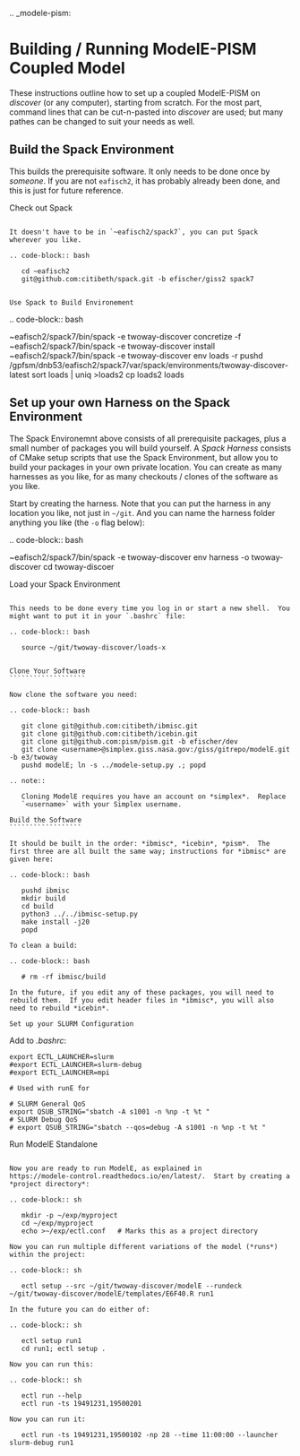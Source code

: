 .. _modele-pism:

Building / Running ModelE-PISM Coupled Model
============================================

These instructions outline how to set up a coupled ModelE-PISM on
*discover* (or any computer), starting from scratch.  For the most
part, command lines that can be cut-n-pasted into *discover* are used;
but many pathes can be changed to suit your needs as well.

Build the Spack Environment
---------------------------

This builds the prerequisite software.  It only needs to be done once
by *someone*.  If you are not `eafisch2`, it has probably already been
done, and this is just for future reference.

Check out Spack
```````````````

It doesn't have to be in `~eafisch2/spack7`, you can put Spack wherever you like.

.. code-block:: bash

   cd ~eafisch2
   git@github.com:citibeth/spack.git -b efischer/giss2 spack7


Use Spack to Build Environement
```````````````````````````````

.. code-block:: bash

   ~eafisch2/spack7/bin/spack -e twoway-discover concretize -f
   ~eafisch2/spack7/bin/spack -e twoway-discover install
   ~eafisch2/spack7/bin/spack -e twoway-discover env loads -r
   pushd /gpfsm/dnb53/eafisch2/spack7/var/spack/environments/twoway-discover-latest
   sort loads | uniq >loads2
   cp loads2 loads


Set up your own Harness on the Spack Environment
------------------------------------------------

The Spack Environemnt above consists of all prerequisite packages,
plus a small number of packages you will build yourself.  A *Spack
Harness* consists of CMake setup scripts that use the Spack
Environment, but allow you to build your packages in your own private
location.  You can create as many harnesses as you like, for as many
checkouts / clones of the software as you like.


Start by creating the harness.  Note that you can put the harness in
any location you like, not just in `~/git`.  And you can name the
harness folder anything you like (the `-o` flag below):

.. code-block:: bash
   
   ~eafisch2/spack7/bin/spack -e twoway-discover env harness -o twoway-discover
   cd twoway-discoer

Load your Spack Environment
```````````````````````````

This needs to be done every time you log in or start a new shell.  You
might want to put it in your `.bashrc` file:

.. code-block:: bash

   source ~/git/twoway-discover/loads-x


Clone Your Software
```````````````````

Now clone the software you need:

.. code-block:: bash

   git clone git@github.com:citibeth/ibmisc.git
   git clone git@github.com:citibeth/icebin.git
   git clone git@github.com:pism/pism.git -b efischer/dev
   git clone <username>@simplex.giss.nasa.gov:/giss/gitrepo/modelE.git -b e3/twoway
   pushd modelE; ln -s ../modele-setup.py .; popd

.. note::

   Cloning ModelE requires you have an account on *simplex*.  Replace
   `<username>` with your Simplex username.

Build the Software
``````````````````

It should be built in the order: *ibmisc*, *icebin*, *pism*.  The first three are all built the same way; instructions for *ibmisc* are given here:

.. code-block:: bash

   pushd ibmisc
   mkdir build
   cd build
   python3 ../../ibmisc-setup.py
   make install -j20
   popd

To clean a build:

.. code-block:: bash

   # rm -rf ibmisc/build

In the future, if you edit any of these packages, you will need to
rebuild them.  If you edit header files in *ibmisc*, you will also
need to rebuild *icebin*.

Set up your SLURM Configuration
```````````````````````````````

Add to *.bashrc*:

```
export ECTL_LAUNCHER=slurm
#export ECTL_LAUNCHER=slurm-debug
#export ECTL_LAUNCHER=mpi

# Used with runE for 

# SLURM General QoS
export QSUB_STRING="sbatch -A s1001 -n %np -t %t "
# SLURM Debug QoS
# export QSUB_STRING="sbatch --qos=debug -A s1001 -n %np -t %t "
```

Run ModelE Standalone
`````````````````````

Now you are ready to run ModelE, as explained in
https://modele-control.readthedocs.io/en/latest/.  Start by creating a *project directory*:

.. code-block:: sh

   mkdir -p ~/exp/myproject
   cd ~/exp/myproject
   echo >~/exp/ectl.conf   # Marks this as a project directory

Now you can run multiple different variations of the model (*runs*) within the project:

.. code-block:: sh

   ectl setup --src ~/git/twoway-discover/modelE --rundeck ~/git/twoway-discover/modelE/templates/E6F40.R run1

In the future you can do either of:

.. code-block:: sh

   ectl setup run1
   cd run1; ectl setup .

Now you can run this:

.. code-block:: sh

   ectl run --help
   ectl run -ts 19491231,19500201

Now you can run it:

   ectl run -ts 19491231,19500102 -np 28 --time 11:00:00 --launcher slurm-debug run1

